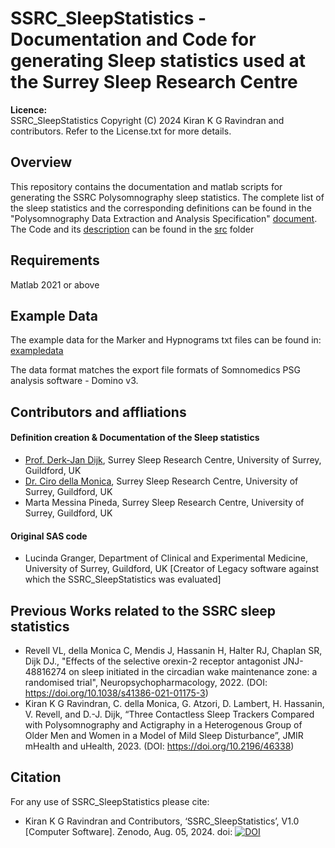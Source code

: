 # SSRC_SleepStatistics - Documentation and Code for generating Sleep statistics used at the Surrey Sleep Research Centre

**Licence:**  
SSRC_SleepStatistics Copyright (C) 2024 Kiran K G Ravindran and contributors. Refer to the License.txt for more details.

## Overview
This repository contains the documentation and matlab scripts for generating the SSRC Polysomnography sleep statistics. The complete list of the sleep statistics and the corresponding definitions can be found in the "Polysomnography Data Extraction and Analysis Specification" [document](https://github.com/KiranKGR/SSRC_SleepStatistics/tree/55517b859229ea1ac1bb4316c48f47f413487214/documentation). The Code and its [description](https://github.com/KiranKGR/SSRC_SleepStatistics/blob/main/src/src_README.md) can be found in the [src](https://github.com/KiranKGR/SSRC_SleepStatistics/tree/57abc20eb0ea894db848e7c11d48c0507a513bc8/src) folder

## Requirements 
Matlab 2021 or above

## Example Data
The example data for the Marker and Hypnograms txt files can be found in: [exampledata](https://github.com/KiranKGR/SSRC_SleepStatistics/tree/947ee5aa719181079ed5e1d261f63defb6295fa0/exampledata)

The data format matches the export file formats of Somnomedics PSG analysis software - Domino v3. 

## Contributors and affliations

#### Definition creation & Documentation of the Sleep statistics
* [Prof. Derk-Jan Dijk](https://www.surrey.ac.uk/people/derk-jan-dijk), Surrey Sleep Research Centre, University of Surrey, Guildford, UK
* [Dr. Ciro della Monica](https://www.surrey.ac.uk/people/ciro-della-monica), Surrey Sleep Research Centre, University of Surrey, Guildford, UK
* Marta Messina Pineda, Surrey Sleep Research Centre, University of Surrey, Guildford, UK

#### Original SAS code 
* Lucinda Granger, Department of Clinical and Experimental Medicine, University of Surrey, Guildford, UK [Creator of Legacy software against which the SSRC_SleepStatistics was evaluated]

## Previous Works related to the SSRC sleep statistics
-	Revell VL, della Monica C, Mendis J, Hassanin H, Halter RJ, Chaplan SR, Dijk DJ., "Effects of the selective orexin-2 receptor antagonist JNJ-48816274 on sleep initiated in the circadian wake maintenance zone: a randomised trial", Neuropsychopharmacology, 2022. (DOI: https://doi.org/10.1038/s41386-021-01175-3)
-	Kiran K G Ravindran, C. della Monica, G. Atzori, D. Lambert, H. Hassanin, V. Revell, and D.-J. Dijk, “Three Contactless Sleep Trackers Compared with Polysomnography and Actigraphy in a Heterogenous Group of Older Men and Women in a Model of Mild Sleep Disturbance”, JMIR mHealth and uHealth, 2023. (DOI: https://doi.org/10.2196/46338)

## Citation
For any use of SSRC_SleepStatistics please cite:
* Kiran K G Ravindran and Contributors, ‘SSRC_SleepStatistics’, V1.0 [Computer Software]. Zenodo, Aug. 05, 2024. doi: [![DOI](https://zenodo.org/badge/836184739.svg)](https://zenodo.org/doi/10.5281/zenodo.13224972)


